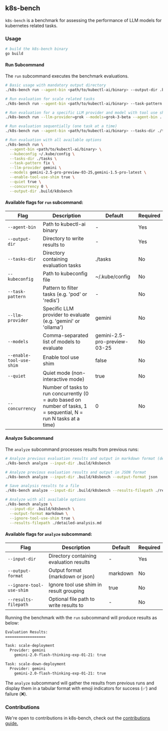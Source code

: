 ## k8s-bench

`k8s-bench` is a benchmark for assessing the performance of LLM models for kubernetes related tasks.


### Usage

```sh
# build the k8s-bench binary
go build
```

#### Run Subcommand

The `run` subcommand executes the benchmark evaluations.

```sh
# Basic usage with mandatory output directory
./k8s-bench run --agent-bin <path/to/kubectl-ai/binary> --output-dir .build/k8sbench

# Run evaluation for scale related tasks
./k8s-bench run --agent-bin <path/to/kubectl-ai/binary> --task-pattern scale --kubeconfig <path/to/kubeconfig> --output-dir .build/k8sbench

# Run evaluation for a specific LLM provider and model with tool use shim enabled
./k8s-bench run --llm-provider=grok --models=grok-3-beta --agent-bin ../kubectl-ai --task-pattern=fix-probes --enable-tool-use-shim=true --output-dir .build/k8sbench

# Run evaluation sequentially (one task at a time)
./k8s-bench run --agent-bin <path/to/kubectl-ai/binary> --tasks-dir ./tasks --output-dir .build/k8sbench --concurrency 1

# Run evaluation with all available options
./k8s-bench run \
  --agent-bin <path/to/kubectl-ai/binary> \
  --kubeconfig ~/.kube/config \
  --tasks-dir ./tasks \
  --task-pattern fix \
  --llm-provider gemini \
  --models gemini-2.5-pro-preview-03-25,gemini-1.5-pro-latest \
  --enable-tool-use-shim true \
  --quiet true \
  --concurrency 0 \
  --output-dir .build/k8sbench
```

#### Available flags for `run` subcommand:

| Flag | Description | Default | Required |
|------|-------------|---------|----------|
| `--agent-bin` | Path to kubectl-ai binary | - | Yes |
| `--output-dir` | Directory to write results to | - | Yes |
| `--tasks-dir` | Directory containing evaluation tasks | ./tasks | No |
| `--kubeconfig` | Path to kubeconfig file | ~/.kube/config | No |
| `--task-pattern` | Pattern to filter tasks (e.g. 'pod' or 'redis') | - | No |
| `--llm-provider` | Specific LLM provider to evaluate (e.g. 'gemini' or 'ollama') | gemini | No |
| `--models` | Comma-separated list of models to evaluate | gemini-2.5-pro-preview-03-25 | No |
| `--enable-tool-use-shim` | Enable tool use shim | false | No |
| `--quiet` | Quiet mode (non-interactive mode) | true | No |
| `--concurrency` | Number of tasks to run concurrently (0 = auto based on number of tasks, 1 = sequential, N = run N tasks at a time) | 0 | No |

#### Analyze Subcommand

The `analyze` subcommand processes results from previous runs:

```sh
# Analyze previous evaluation results and output in markdown format (default)
./k8s-bench analyze --input-dir .build/k8sbench

# Analyze previous evaluation results and output in JSON format
./k8s-bench analyze --input-dir .build/k8sbench --output-format json

# Save analysis results to a file
./k8s-bench analyze --input-dir .build/k8sbench --results-filepath ./results.md

# Analyze with all available options
./k8s-bench analyze \
  --input-dir .build/k8sbench \
  --output-format markdown \
  --ignore-tool-use-shim true \
  --results-filepath ./detailed-analysis.md
```

#### Available flags for `analyze` subcommand:

| Flag | Description | Default | Required |
|------|-------------|---------|----------|
| `--input-dir` | Directory containing evaluation results | - | Yes |
| `--output-format` | Output format (markdown or json) | markdown | No |
| `--ignore-tool-use-shim` | Ignore tool use shim in result grouping | true | No |
| `--results-filepath` | Optional file path to write results to | - | No |

Running the benchmark with the `run` subcommand will produce results as below:

```sh
Evaluation Results:
==================

Task: scale-deployment
  Provider: gemini
    gemini-2.0-flash-thinking-exp-01-21: true

Task: scale-down-deployment
  Provider: gemini
    gemini-2.0-flash-thinking-exp-01-21: true
```

The `analyze` subcommand will gather the results from previous runs and display them in a tabular format with emoji indicators for success (✅) and failure (❌).

### Contributions

We're open to contributions in k8s-bench, check out the [contributions guide.](contributions.md)
